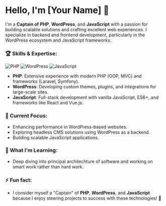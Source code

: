 # Hello, I'm [Your Name] 👋

I'm a **Captain of PHP**, **WordPress**, and **JavaScript** with a passion for building scalable solutions and crafting excellent web experiences. I specialize in backend and frontend development, particularly in the WordPress ecosystem and JavaScript frameworks.

### 🏆 Skills & Expertise:

![PHP](https://img.shields.io/badge/PHP-777BB4?style=flat-square&logo=php&logoColor=white)
![WordPress](https://img.shields.io/badge/WordPress-21759B?style=flat-square&logo=wordpress&logoColor=white)
![JavaScript](https://img.shields.io/badge/JavaScript-F7DF1E?style=flat-square&logo=javascript&logoColor=black)

- **PHP**: Extensive experience with modern PHP (OOP, MVC) and frameworks (Laravel, Symfony).
- **WordPress**: Developing custom themes, plugins, and integrations for large-scale sites.
- **JavaScript**: Full-stack development with vanilla JavaScript, ES6+, and frameworks like React and Vue.js.

### 🚀 Current Focus:
- Enhancing performance in WordPress-based websites.
- Exploring headless CMS solutions using WordPress as a backend.
- Building scalable JavaScript applications.

### 🌱 What I'm Learning:
- Deep diving into principal architechture of software and working on smart work rather than hard work.

### ⚡ Fun fact:
- I consider myself a "Captain" of **PHP**, **WordPress**, and **JavaScript** because I enjoy steering projects to success with these technologies! 🚢

